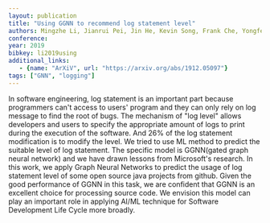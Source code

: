 ```yaml
---
layout: publication
title: "Using GGNN to recommend log statement level"
authors: Mingzhe Li, Jianrui Pei, Jin He, Kevin Song, Frank Che, Yongfeng Huang, Chitai Wang
conference:
year: 2019
bibkey: li2019using
additional_links:
   - {name: "ArXiV", url: "https://arxiv.org/abs/1912.05097"}
tags: ["GNN", "logging"]
---
```

In software engineering, log statement is an important part because programmers can't access to users' program and they can only rely on log message to find the root of bugs. The mechanism of "log level" allows developers and users to specify the appropriate amount of logs to print during the execution of the software. And 26\% of the log statement modification is to modify the level. We tried to use ML method to predict the suitable level of log statement. The specific model is GGNN(gated graph neural network) and we have drawn lessons from Microsoft's research. In this work, we apply Graph Neural Networks to predict the usage of log statement level of some open source java projects from github. Given the good performance of GGNN in this task, we are confident that GGNN is an excellent choice for processing source code. We envision this model can play an important role in applying AI/ML technique for Software Development Life Cycle more broadly.
